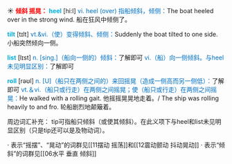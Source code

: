 ☀ <font color="red">**倾斜 摇晃：**</font>
<font color="sky blue">**heel**</font> [hi:l] 
<font color="#0070c0">vi. heel (over) 指船倾斜，倾侧：</font>The boat heeled over in the strong wind. 船在狂风中倾侧了。
           
<font color="sky blue">**tilt**</font> [tɪlt]
<font color="#0070c0">vt.&vi.（使）变得倾斜、倾侧：</font>Suddenly the boat tilted to one side. 小船突然倾向一侧。

<font color="sky blue">**list**</font> [lɪst] 
<font color="#0070c0">n. [sing.]（船向一侧的）倾斜：</font>了解即可 <font color="#0070c0">vi.（船）向一侧倾斜。与heel未见明显区别：</font>了解即可

<font color="sky blue">**roll**</font> [rəʊl] 
<font color="#0070c0">n. [U]（船只在两侧之间的）来回摇晃（造成一侧高而另一侧低）：</font>了解即可 <font color="#0070c0">vt.＆vi.（船只或行走）在两侧之间摇晃；使（船只或行走）在两侧之间摇晃：</font>He walked with a rolling gait. 他摇摇晃晃地走着。/ The ship was rolling heavily to and fro. 轮船剧烈地颠簸着。 

周边词汇补充：
tip可指船只倾斜（或使其倾斜）。在此义项下与heel和list未见明显区别（只是tip还可以是及物动词）。

· 表示“摇摆”、“晃动”的词群见[[11摆动 摇荡]]和[[12震动颤动 抖动晃动]]
· 表示“倾斜”的词群见[[06水平 垂直 倾斜]]
